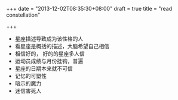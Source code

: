 +++
date = "2013-12-02T08:35:30+08:00"
draft = true
title = "read constellation"

+++



* 星座描述导致成为该性格的人
* 看星座是概括的描述，大脑希望自己相信
* 相信好的， 好的的星座多人信
* 运动员成绩与月份挂钩，普遍
* 星座的日期本来就不可信
* 记忆的可塑性
* 暗示的魔力
* 迷信害死人